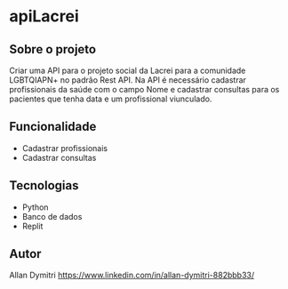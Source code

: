 # apiLacrei
 
## Sobre o projeto
Criar uma API para o projeto social da Lacrei para a comunidade LGBTQIAPN+ no padrão Rest API.
Na API é necessário cadastrar profissionais da saúde com o campo Nome e cadastrar consultas para os pacientes que tenha data e um profissional viunculado.

## Funcionalidade
* Cadastrar profissionais
* Cadastrar consultas

## Tecnologias
* Python
* Banco de dados
* Replit

## Autor
Allan Dymitri
https://www.linkedin.com/in/allan-dymitri-882bbb33/
